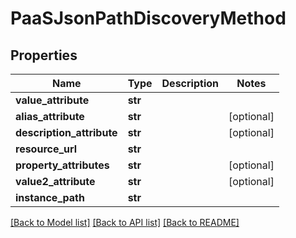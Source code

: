 # PaaSJsonPathDiscoveryMethod

## Properties
Name | Type | Description | Notes
------------ | ------------- | ------------- | -------------
**value_attribute** | **str** |  | 
**alias_attribute** | **str** |  | [optional] 
**description_attribute** | **str** |  | [optional] 
**resource_url** | **str** |  | 
**property_attributes** | **str** |  | [optional] 
**value2_attribute** | **str** |  | [optional] 
**instance_path** | **str** |  | 

[[Back to Model list]](../README.md#documentation-for-models) [[Back to API list]](../README.md#documentation-for-api-endpoints) [[Back to README]](../README.md)


